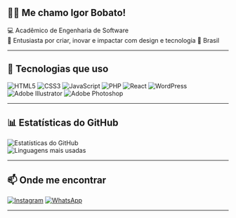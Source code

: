 ## 🧑‍💻 Me chamo Igor Bobato!

💻 Acadêmico de Engenharia de Software  
🚀 Entusiasta por criar, inovar e impactar com design e tecnologia
📍 Brasil  

---

## 🚀 Tecnologias que uso

![HTML5](https://img.shields.io/badge/HTML5-E34F26?style=for-the-badge&logo=html5&logoColor=white)
![CSS3](https://img.shields.io/badge/CSS3-1572B6?style=for-the-badge&logo=css3&logoColor=white)
![JavaScript](https://img.shields.io/badge/JavaScript-F7DF1E?style=for-the-badge&logo=javascript&logoColor=black)
![PHP](https://img.shields.io/badge/PHP-777BB4?style=for-the-badge&logo=php&logoColor=white)
![React](https://img.shields.io/badge/React-20232A?style=for-the-badge&logo=react&logoColor=61DAFB)
![WordPress](https://img.shields.io/badge/WordPress-21759B?style=for-the-badge&logo=wordpress&logoColor=white)
![Adobe Illustrator](https://img.shields.io/badge/Adobe%20Illustrator-FF9A00?style=for-the-badge&logo=adobeillustrator&logoColor=white)
![Adobe Photoshop](https://img.shields.io/badge/Adobe%20Photoshop-31A8FF?style=for-the-badge&logo=adobephotoshop&logoColor=white)

---

## 📊 Estatísticas do GitHub

![Estatísticas do GitHub](https://github-readme-stats.vercel.app/api?username=igordanbo&show_icons=true&theme=dracula)  
![Linguagens mais usadas](https://github-readme-stats.vercel.app/api/top-langs/?username=igordanbo&layout=compact&theme=dracula)

---

## 📫 Onde me encontrar
[![Instagram](https://img.shields.io/badge/Instagram-E4405F?style=for-the-badge&logo=instagram&logoColor=white)](https://instagram.com/igorbobato)
[![WhatsApp](https://img.shields.io/badge/WhatsApp-25D366?style=for-the-badge&logo=whatsapp&logoColor=white)](https://wa.me/5542998674710)

---

